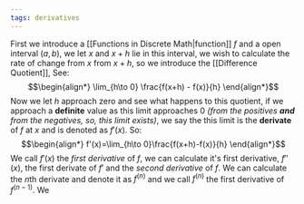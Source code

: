 ```yaml
---
tags: derivatives
---
```

First we introduce a [[Functions in Discrete Math|function]] $f$ and a open interval $(a,b)$, we let $x$ and $x+h$ lie in this interval, we wish to calculate the rate of change from $x$ from $x+h$, so we introduce the [[Difference Quotient]], See:
$$\begin{align*}
\lim_{h\to 0} \frac{f(x+h) - f(x)}{h}
\end{align*}$$
Now we let $h$ approach zero and see what happens to this quotient, if we approach a **definite** value as this limit approaches $0$ *(from the positives **and** from the negatives, so, this limit exists)*, we say the this limit is the **derivate** of $f$ at $x$ and is denoted as $f'(x)$. So:
$$\begin{align*}
f'(x)=\lim_{h\to 0}\frac{f(x+h)-f(x)}{h}
\end{align*}$$
We call $f'(x)$ the *first derivative* of $f$, we can calculate it's first derivative, $f''(x)$, the first derivate of $f'$ and the *second derivative* of $f$. We can calculate the $n$th derivate and denote it as $f^{(n)}$ and we call $f^{(n)}$ the first derivative of $f^{(n-1)}$. We 